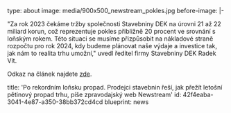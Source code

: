type: about
image: media/900x500_newstream_pokles.jpg
before-image: |-
  <p>"Za rok 2023 čekáme tržby společnosti Stavebniny DEK na úrovni 21 až 22 miliard korun, což reprezentuje pokles přibližně 20 procent ve srovnání s loňským rokem.
   Této situaci se musíme přizpůsobit na nákladové straně rozpočtu pro rok
   2024, kdy budeme plánovat naše výdaje a investice tak, jak nám to
  realita trhu umožní," uvedl ředitel firmy Stavebniny DEK Radek Vít.
  	<br>
  </p>
  <p>Odkaz na článek najdete <a href="https://www.newstream.cz/zpravy-z-firem/po-rekordnim-lonsku-propad-prodejci-stavebnin-resi-jak-prezit-letosni-petinovy-propad-trhu">zde</a>.<br>
  </p>
title: 'Po rekordním loňsku propad. Prodejci stavebnin řeší, jak přežít letošní pětinový propad trhu, píše zpravodajský web Newstream'
id: 42f4eaba-3041-4e87-a350-38bb372cd4cd
blueprint: news
